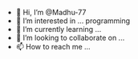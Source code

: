 
- 👋 Hi, I’m @Madhu-77
- 👀 I’m interested in ... programming
- 🌱 I’m currently learning ...
- 💞️ I’m looking to collaborate on ...
- 📫 How to reach me ...

<!---
Madhu-77/Madhu-77 is a ✨ special ✨ repository because its `README.md` (this file) appears on your GitHub profile.
You can click the Preview link to take a look at your changes.
--->
